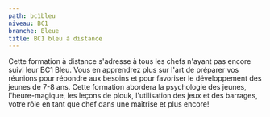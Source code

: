 ```yaml
---
path: bc1bleu
niveau: BC1
branche: Bleue
title: BC1 bleu à distance
---
```

Cette formation à distance s'adresse à tous les chefs n'ayant pas encore suivi leur BC1 Bleu. Vous en apprendrez plus sur l'art de préparer vos réunions pour répondre aux besoins et pour favoriser le développement des jeunes de 7-8 ans. Cette formation abordera la psychologie des jeunes, l'heure-magique, les leçons de plouk, l'utilisation des jeux et des barrages, votre rôle en tant que chef dans une maîtrise et plus encore!